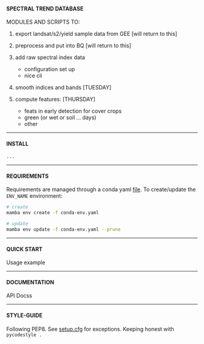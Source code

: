 ####  SPECTRAL TREND DATABASE

MODULES AND SCRIPTS TO:

1. export landsat/s2/yield sample data from GEE [will return to this]
2. preprocess and put into BQ [will return to this]

3. add raw spectral index data
	- configuration set up
	- nice cli
4. smooth indices and bands [TUESDAY]

5. compute features: [THURSDAY]
	- feats in early detection for cover crops
	- green (or wet or soil ... days)
	- other

---

#### INSTALL

```python
...
```

--- 

#### REQUIREMENTS

Requirements are managed through a conda yaml [file](./conda-env.yaml). To create/update the `ENV_NAME` environment:

```bash
# create
mamba env create -f conda-env.yaml

# update
mamba env update -f conda-env.yaml --prune
```

--- 

#### QUICK START

Usage example

---

#### DOCUMENTATION

API Docss

--- 

#### STYLE-GUIDE

Following PEP8. See [setup.cfg](./setup.cfg) for exceptions. Keeping honest with `pycodestyle .`


